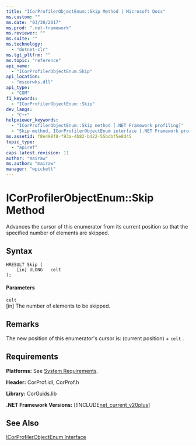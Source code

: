 ```yaml
---
title: "ICorProfilerObjectEnum::Skip Method | Microsoft Docs"
ms.custom: ""
ms.date: "03/30/2017"
ms.prod: ".net-framework"
ms.reviewer: ""
ms.suite: ""
ms.technology: 
  - "dotnet-clr"
ms.tgt_pltfrm: ""
ms.topic: "reference"
api_name: 
  - "ICorProfilerObjectEnum.Skip"
api_location: 
  - "mscorwks.dll"
api_type: 
  - "COM"
f1_keywords: 
  - "ICorProfilerObjectEnum::Skip"
dev_langs: 
  - "C++"
helpviewer_keywords: 
  - "ICorProfilerObjectEnum::Skip method [.NET Framework profiling]"
  - "Skip method, ICorProfilerObjectEnum interface [.NET Framework profiling]"
ms.assetid: f8e498f8-f93a-4b82-bd22-55bdbf5e8d45
topic_type: 
  - "apiref"
caps.latest.revision: 11
author: "mairaw"
ms.author: "mairaw"
manager: "wpickett"
---
```

# ICorProfilerObjectEnum::Skip Method
Advances the cursor of this enumerator from its current position so that the specified number of elements are skipped.  
  
## Syntax  
  
```  
HRESULT Skip (  
    [in] ULONG   celt  
);  
```  
  
#### Parameters  
 `celt`  
 [in] The number of elements to be skipped.  
  
## Remarks  
 The new position of this enumerator's cursor is: (current position) + `celt` .  
  
## Requirements  
 **Platforms:** See [System Requirements](../../../../docs/framework/get-started/system-requirements.md).  
  
 **Header:** CorProf.idl, CorProf.h  
  
 **Library:** CorGuids.lib  
  
 **.NET Framework Versions:** [!INCLUDE[net_current_v20plus](../../../../includes/net-current-v20plus-md.md)]  
  
## See Also  
 [ICorProfilerObjectEnum Interface](../../../../docs/framework/unmanaged-api/profiling/icorprofilerobjectenum-interface.md)